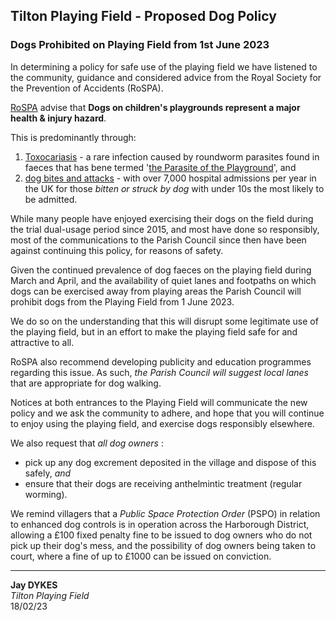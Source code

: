 ## Tilton Playing Field - Proposed Dog Policy

### Dogs Prohibited on Playing Field from 1st June 2023

In determining a policy for safe use of the playing field we have listened to the community, guidance and considered advice from the Royal Society for the Prevention of Accidents (RoSPA).

[RoSPA](https://www.rospa.com/play-safety/advice/dogs) advise that **Dogs on children's playgrounds represent a major health &amp; injury hazard**.

This is predominantly through:

1.  [Toxocariasis](https://www.nhs.uk/conditions/toxocariasis/) - a rare infection caused by roundworm parasites found in faeces that has bene termed '[the Parasite of the Playground](https://www.nytimes.com/2018/01/16/health/toxocara-children-new-york-playgrounds.html)', and
2.  [dog bites and attacks](https://digital.nhs.uk/data-and-information/find-data-and-publications/supplementary-information/2019-supplementary-information-files/admissions-to-hospital-for-dog-bite-injuries) - with over 7,000 hospital admissions per year in the UK for those _bitten or struck by dog_ with under 10s the most likely to be admitted.

While many people have enjoyed exercising their dogs on the field during the trial dual-usage period since 2015, and most have done so responsibly, most of the communications to the Parish Council since then have been against continuing this policy, for reasons of safety.

Given the continued prevalence of dog faeces on the playing field during March and April, and the availability of quiet lanes and footpaths on which dogs can be exercised away from playing areas the Parish Council will prohibit dogs from the Playing Field from 1 June 2023.

We do so on the understanding that this will disrupt some legitimate use of the playing field, but in an effort to make the playing field safe for and attractive to all.

RoSPA also recommend developing publicity and education programmes regarding this issue. As such, _the Parish Council will suggest local lanes_ that are appropriate for dog walking.

Notices at both entrances to the Playing Field will communicate the new policy and we ask the community to adhere, and hope that you will continue to enjoy using the playing field, and exercise dogs responsibly elsewhere.

We also request that _all dog owners_ :

- pick up any dog excrement deposited in the village and dispose of this safely, _and_
- ensure that their dogs are receiving anthelmintic treatment (regular worming).

We remind villagers that a _Public Space Protection Order_ (PSPO) in relation to enhanced dog controls is in operation across the Harborough District, allowing a £100 fixed penalty fine to be issued to dog owners who do not pick up their dog's mess, and the possibility of dog owners being taken to court, where a fine of up to £1000 can be issued on conviction.

---

**Jay DYKES**<br/>
_Tilton Playing Field_<br/>
18/02/23
